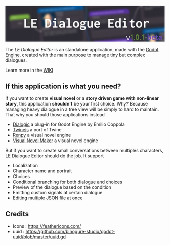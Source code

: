 ![banner](./packages/banner.jpg)

The *LE Dialogue Editor* is an standalone application, made with the [Godot Engine](https://godotengine.org/), created with the main purpose to manage tiny but complex dialogues.

Learn more in the [WIKI](https://github.com/Levrault/levrault-dialogue-editor/wiki)



## If this application is what you need?

If you want to create **visual novel** or a **story driven game with non-linear story**, this application **shouldn't** be your first choice. Why? Because managing heavy dialogue in a tree view will be simply to hard to maintain.  That why you should those applications instead

- [Dialogic](https://github.com/coppolaemilio/dialogic) a plug-in for Godot Engine by Emilio Coppola
- [Twinejs](https://github.com/klembot/twinejs) a port of Twine
- [Renpy](https://www.renpy.org/) a visual novel engine
- [Visual Novel Maker](http://visualnovelmaker.com/) a visual novel engine



But if you want to create small conversations between multiples characters, LE Dialogue Editor should do the job. It support

- Localization
- Character name and portrait
- Choices
- Conditional branching for both dialogue and choices
- Preview of the dialogue based on the condition
- Emitting custom signals at certain dialogue
- Editing multiple JSON file at once



## Credits

- Icons : https://feathericons.com/
- uuid : https://github.com/binogure-studio/godot-uuid/blob/master/uuid.gd

